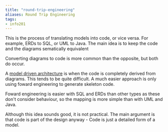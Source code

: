 ```yaml
---
title: "round-trip-engineering"
aliases: Round Trip Engineering
tags: 
- info201
---
```


This is the process of translating models into code, or vice versa. For example, ERDs to SQL, or UML to Java. The main idea is to keep the code and the diagrams sematically equivalent

Converting diagrams to code is more common than the opposite, but both do occur. 

A [model driven architecture]() is when the code is completely derived from diagrams. This tends to be quite difficult. A much easier approach is only using foward engineering to generate skeleton code.

Foward engineering is easier with SQL and ERDs than other types as these don't consider behaviour, so the mapping is more simple than with UML and Java.

Although this idea sounds good, it is not practical. The main argument is that code is part of the design anyway - Code is just a detailed form of a model.
